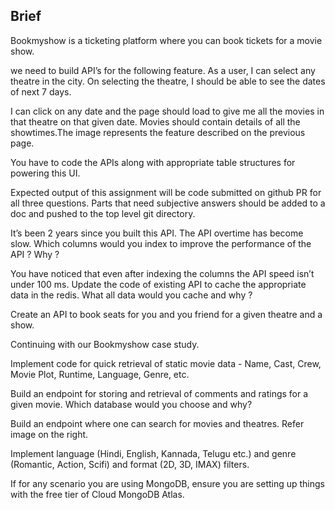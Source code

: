 ## Brief
Bookmyshow is a ticketing platform where you can book tickets for a movie show.

we need to build API’s for the following feature. As a user, I can select any theatre in the city. On selecting the theatre, I should be able to see the dates of next 7 days.

I can click on any date and the page should load to give me all the movies in that theatre on that given date. Movies should contain details of all the showtimes.The image represents the feature described on the previous page.

You have to code the APIs along with appropriate table structures for powering this UI.

Expected output of this assignment will be code submitted on github PR for all three questions. Parts that need subjective answers should be added to a doc and pushed to the top level git directory.

It’s been 2 years since you built this API. The API overtime has become slow. Which columns would you index to improve the performance of the API ? Why ?

You have noticed that even after indexing the columns the API speed isn’t under 100 ms. Update the code of existing API to cache the appropriate data in the redis. What all data would you cache and why ?

Create an API to book seats for you and you friend for a given theatre and a show.


Continuing with our Bookmyshow case study.

Implement code for quick retrieval of static movie data - Name, Cast, Crew, Movie Plot, Runtime, Language, Genre, etc.  

Build an endpoint for storing and retrieval of comments and ratings for a given movie. Which database would you choose and why? 

Build an endpoint where one can search for movies and theatres. Refer image on the right.  

Implement language (Hindi, English, Kannada, Telugu etc.) and genre (Romantic, Action, Scifi) and format (2D, 3D, IMAX) filters. 



If for any scenario you are using MongoDB, ensure you are setting up things with the free tier of Cloud MongoDB Atlas.
